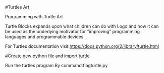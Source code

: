 #Turtles Art


Programming with Turtle Art


Turtle Blocks expands upon what children can do with Logo and how it can be used as the underlying motivator for “improving” programming languages and programmable devices.



For Turtles documentation visit:https://docs.python.org/2/library/turtle.html

#Create new python file and import turtle

Run the turtles program 
By command:flagturtle.py
